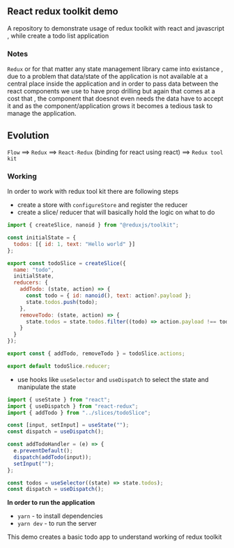 ## React redux toolkit demo

A repository to demonstrate usage of redux toolkit with react and javascript , while create a todo list application

### Notes

`Redux` or for that matter any state management library came into existance , due to a problem that data/state of the application is not available at a central place inside the application and in order to pass data between the react components we use to have prop drilling but again that comes at a cost that , the component that doesnot even needs the data have to accept it and as the component/application grows it becomes a tedious task to manage the application.

## Evolution

`Flow` ==> `Redux` ==> `React-Redux` (binding for react using react) ==> `Redux tool kit`

### Working

In order to work with redux tool kit there are following steps

- create a store with `configureStore` and register the reducer
- create a slice/ reducer that will basically hold the logic on what to do

```js
import { createSlice, nanoid } from "@reduxjs/toolkit";

const initialState = {
  todos: [{ id: 1, text: "Hello world" }]
};

export const todoSlice = createSlice({
  name: "todo",
  initialState,
  reducers: {
    addTodo: (state, action) => {
      const todo = { id: nanoid(), text: action?.payload };
      state.todos.push(todo);
    },
    removeTodo: (state, action) => {
      state.todos = state.todos.filter((todo) => action.payload !== todo.id);
    }
  }
});

export const { addTodo, removeTodo } = todoSlice.actions;

export default todoSlice.reducer;
```

- use hooks like `useSelector` and `useDispatch` to select the state and manipulate the state

```js
import { useState } from "react";
import { useDispatch } from "react-redux";
import { addTodo } from "../slices/todoSlice";

const [input, setInput] = useState("");
const dispatch = useDispatch();

const addTodoHandler = (e) => {
  e.preventDefault();
  dispatch(addTodo(input));
  setInput("");
};
```

```js
const todos = useSelector((state) => state.todos);
const dispatch = useDispatch();
```

**In order to run the application**

- `yarn` - to install dependencies
- `yarn dev` - to run the server

This demo creates a basic todo app to understand working of redux toolkit
